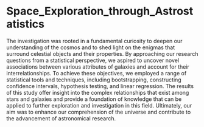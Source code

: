 # Space_Exploration_through_Astrostatistics

The investigation was rooted in a fundamental curiosity to deepen our understanding of the cosmos and to shed light on the enigmas that surround celestial objects and their properties. By approaching our research questions from a statistical perspective, we aspired to uncover novel associations between various attributes of galaxies and account for their interrelationships. To achieve these objectives, we employed a range of statistical tools and techniques, including bootstrapping, constructing confidence intervals, hypothesis testing, and linear regression. The results of this study offer insight into the complex relationships that exist among stars and galaxies and provide a foundation of knowledge that can be applied to further exploration and investigation in this field. Ultimately, our aim was to enhance our comprehension of the universe and contribute to the advancement of astronomical research.
